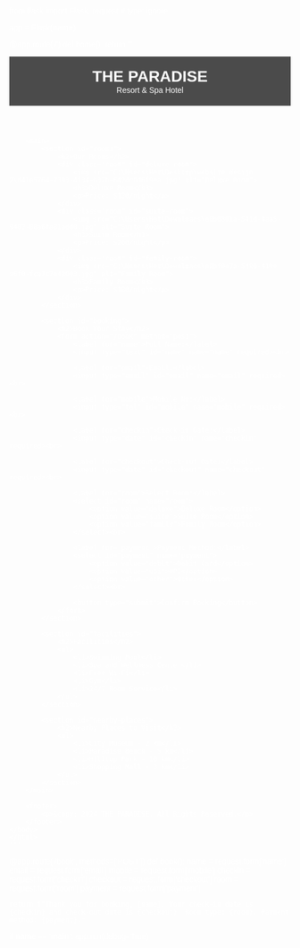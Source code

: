 from flask import Flask, request # type: ignore

app = Flask(__name__)

@app.route('/')
def home():
    return '''
    <!DOCTYPE html>
    <html lang="en">
    <head>
        <meta charset="UTF-8">
        <meta name="viewport" content="width=device-width, initial-scale=1.0">
        <title>THE PARADISE - Resort & Spa Hotel</title>
        <style>
            body {
                background-image: url('/static/images/background.jpg');
                background-size: cover;
                background-repeat: no-repeat;
                background-attachment: fixed;
                color: #fff;
                font-family: Arial, sans-serif;
            }
            header, footer {
                background-color: rgba(0, 0, 0, 0.7);
                text-align: center;
                padding: 20px;
            }
            header h1, header p {
                margin: 0;
            }
            main {
                background-color: rgba(0, 0, 0, 0.6);
                padding: 20px;
                border-radius: 10px;
                margin: 20px;
            }
            h2 {
                text-align: center;
            }
            .room {
                display: inline-block;
                margin: 10px;
                text-align: center;
            }
            img {
                border-radius: 10px;
                width: 300px;
                height: auto;
            }
        </style>
    </head>
    <body>
        <header>
            <h1>THE PARADISE</h1>
            <p>Resort & Spa Hotel</p>
        </header>

        <main>
            <section id="rooms">
                <h2>Our Rooms</h2>
                <div class="room" id="deluxe-room">
                    <img src="C:\Users\Het\Desktop\website design 2\d41e5764-7393-4f34-b37b-6424c0d6f9ea.jpg" alt="Deluxe Room">
                    <h3>Deluxe Room</h3>
                    <p>Price: $120/night</p>
                </div>
                <div class="room" id="suite-room">
                    <img src="C:\Users\Het\Downloads\e0b0801a-541d-4aa5-9402-08a6fa81add0.jpg" alt="Suite Room">
                    <h3>Suite Room</h3>
                    <p>Price: $200/night</p>
                </div>
                <div class="room" id="family-room">
                    <img src="C:\Users\Het\Downloads\a0bf9e7a-5480-419e-a6f0-fca7c7e42003.jpg" alt="Family Room">
                    <h3>Family Room</h3>
                    <p>Price: $180/night</p>
                </div>
            </section>

            <section id="booking">
                <h2>Book Your Stay</h2>
                <form action="/book" method="post">
                    <label for="name">Full Name:</label>
                    <input type="text" id="name" name="name" required><br>

                    <label for="email">Email:</label>
                    <input type="email" id="email" name="email" required><br>

                    <label for="mobile">Mobile No:</label>
                    <input type="tel" id="mobile" name="mobile" required><br>

                    <label for="checkin">Check-in Date:</label>
                    <input type="date" id="checkin" name="checkin" required><br>

                    <label for="checkout">Check-out Date:</label>
                    <input type="date" id="checkout" name="checkout" required><br>

                    <label for="room">Select Room:</label>
                    <select id="room" name="room">
                        <option value="deluxe">Deluxe Room</option>
                        <option value="suite">Suite Room</option>
                        <option value="family">Family Room</option>
                    </select><br>

                    <label for="payment">Payment Method:</label>
                    <select id="payment" name="payment">
                        <option value="debit">Debit Card</option>
                        <option value="upi">UPI</option>
                        <option value="other">Other</option>
                    </select><br>

                    <button type="submit">Confirm Booking</button>
                </form>
            </section>

            <section id="facilities">
                <h2>Facilities</h2>
                <ul>
                    <li>Swimming Pool</li>
                    <li>Spa and Wellness Center</li>
                    <li>Free Wi-Fi</li>
                    <li>Gym</li>
                    <li>24/7 Room Service</li>
                </ul>
            </section>

            <section id="nearby-places">
                <h2>Nearby Places to Visit</h2>
                <ul>
                    <li>City Museum - 2 km</li>
                    <li>Paradise Beach - 5 km</li>
                    <li>Hilltop Park - 10 km</li>
                    <li>Shopping Mall - 3 km</li>
                </ul>
            </section>
        </main>

        <footer>
            <p>&copy; 2024 THE PARADISE. All Rights Reserved.</p>
        </footer>
    </body>
    </html>
    '''

@app.route('/book', methods=['POST'])
def book():
    name = request.form['name']
    email = request.form['email']
    mobile = request.form['mobile']
    checkin = request.form['checkin']
    checkout = request.form['checkout']
    room = request.form['room']
    payment = request.form['payment']

    return f"Thank you for booking, {name}. Your check-in date is {checkin} and check-out date is {checkout}. Room type: {room}. Payment method: {payment}."

if __name__ == '__main__':
    app.run(debug=True)
